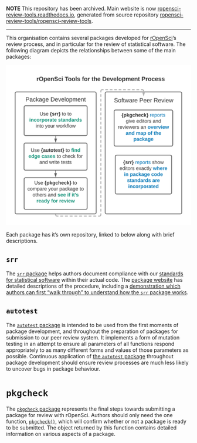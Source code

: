 **NOTE** This repository has been archived. Main website is now
[ropensci-review-tools.readthedocs.io](https://ropensci-review-tools.readthedocs.io),
generated from source repository
[ropensci-review-tools/ropensci-review-tools](https://github.com/ropensci-review-tools/ropensci-review-tools).

------------------------------------------------------------------------

This organisation contains several packages developed for
[rOpenSci](https://ropensci.org)’s review process, and in particular for
the review of statistical software. The following diagram depicts the
relationships between some of the main packages:

![](package-flow.png)

Each package has it’s own repository, linked to below along with brief
descriptions.

## `srr`

The [`srr` package](https://github.com/ropensci-review-tools/srr) helps
authors document compliance with our [standards for statistical
software](https://stats-devguide.ropensci.org/standards.html) within
their actual code. The [package website](https://docs.ropensci.org/srr/)
has detailed descriptions of the procedure, including a [demonstration
which authors can first “walk through” to understand how the `srr`
package works](https://docs.ropensci.org/srr/articles/srr-stats.html).

## `autotest`

The [`autotest`
package](https://github.com/ropensci-review-tools/autotest) is intended
to be used from the first moments of package development, and throughout
the preparation of packages for submission to our peer review system. It
implements a form of mutation testing in an attempt to ensure all
parameters of all functions respond appropriately to as many different
forms and values of those parameters as possible. Continuous application
of [the `autotest`
package](https://github.com/ropensci-review-tools/autotest) throughout
package development should ensure review processes are much less likely
to uncover bugs in package behaviour.

# `pkgcheck`

The [`pkgcheck`
package](https://github.com/ropensci-review-tools/pkgcheck) represents
the final steps towards submitting a package for review with rOpenSci.
Authors should only need the one function,
[`pkgcheck()`](https://docs.ropensci.org/pkgcheck/reference/pkgcheck.html),
which will confirm whether or not a package is ready to be submitted.
The object returned by this function contains detailed information on
various aspects of a package.
